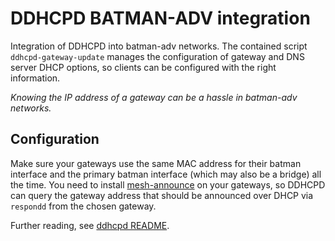 # DDHCPD BATMAN-ADV integration

Integration of DDHCPD into batman-adv networks. The contained script
`ddhcpd-gateway-update` manages the configuration of gateway and DNS server DHCP
options, so clients can be configured with the right information.

_Knowing the IP address of a gateway can be a hassle in batman-adv networks._

## Configuration

Make sure your gateways use the same MAC address for their batman interface and
the primary batman interface (which may also be a bridge) all the time.
You need to install [mesh-announce](https://github.com/ffnord/mesh-announce) on
your gateways, so DDHCPD can query the gateway address that should be announced
over DHCP via `respondd` from the chosen gateway.

Further reading, see [ddhcpd README](ddhcpd/README.md).
